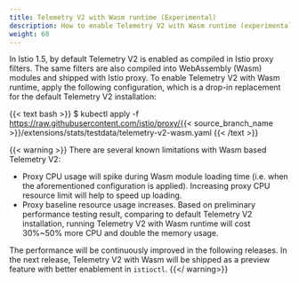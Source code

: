 ```yaml
---
title: Telemetry V2 with Wasm runtime (Experimental)
description: How to enable Telemetry V2 with Wasm runtime (experimental).
weight: 60
---
```


In Istio 1.5, by default Telemetry V2 is enabled as compiled in Istio proxy filters. The same filters are also compiled into WebAssembly (Wasm) modules and shipped with Istio proxy. To enable Telemetry V2 with Wasm runtime, apply the following configuration, which is a drop-in replacement for the default Telemetry V2 installation:

{{< text bash >}}
$ kubectl apply -f https://raw.githubusercontent.com/istio/proxy/{{< source_branch_name >}}/extensions/stats/testdata/telemetry-v2-wasm.yaml
{{< /text >}}

{{< warning >}}
There are several known limitations with Wasm based Telemetry V2:

* Proxy CPU usage will spike during Wasm module loading time (i.e. when the aforementioned configuration is applied). Increasing proxy CPU resource limit will help to speed up loading.
* Proxy baseline resource usage increases. Based on preliminary performance testing result, comparing to default Telemetry V2 installation, running Telemetry V2 with Wasm runtime will cost 30%~50% more CPU and double the memory usage.

The performance will be continuously improved in the following releases. In the next release, Telemetry V2 with Wasm will be shipped as a preview feature with better enablement in `istioctl`.
{{</ warning>}}
